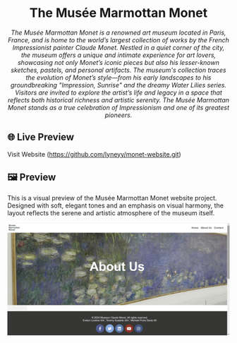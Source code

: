 <h1 align="center">The Musée Marmottan Monet</h1>

<p align="center">
  <em> The Musée Marmottan Monet is a renowned art museum located in Paris, France, and is home to the world’s largest collection of works by the French Impressionist painter Claude Monet. Nestled in a quiet corner of the city, the museum offers a unique and intimate experience for art lovers, showcasing not only Monet’s iconic pieces but also his lesser-known sketches, pastels, and personal artifacts. The museum's collection traces the evolution of Monet’s style—from his early landscapes to his groundbreaking "Impression, Sunrise" and the dreamy Water Lilies series. Visitors are invited to explore the artist’s life and legacy in a space that reflects both historical richness and artistic serenity. The Musée Marmottan Monet stands as a true celebration of Impressionism and one of its greatest pioneers.
</em>
</p>

## 🌐 Live Preview
Visit Website (https://github.com/lyneyy/monet-website.git)

## 🖼️ Preview
<p>
This is a visual preview of the Musée Marmottan Monet website project. Designed with soft, elegant tones and an emphasis on visual harmony, the layout reflects the serene and artistic atmosphere of the museum itself. 
</p>

![Website Preview](./monet-welcome.png)
